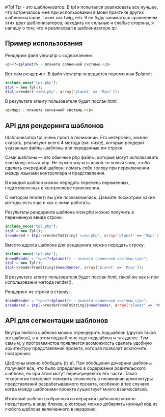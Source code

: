 #Tpl
Tpl - это шаблонизатор.
В tpl я попытался реализовать все лучшее, что встречалось мне при использовании 
в моей практике других шаблонизаторов, таких как twig, erb. Я не буду заниматься 
сравнением этих двух шаблонизаторов, находить их сильные и слабые стороны, я напишу 
о том, что я реализовал в шаблонизаторе tpl.

Пример использования
--------------------
Рендерим файл view.php с содержанием:

```php
<p><?=$planet?> - планета солнечной системы.</p>
```
Вот сам рендеринг. В файл view.php передается переменная $planet:

```php
include_once("tpl.php");
$tpl = new Tpl();
$tpl->render('view.php', array('planet' => 'Марс'));
```

В результате агенту пользователя будет послан html:

```html
<p>Марс - планета солнечной системы.</p>
```

API для рендеринга шаблонов
--------------------

Шаблонизатор tpl очень прост в понимании. Его интерфейс, можно сказать, реализуют 
всего 4 метода (см. ниже), которые рендерят указанные файлы-шаблоны или переданные им строки.

Сами шаблоны — это обычные php файлы, которые могут использовать всю мощь языка php. 
Не нужно изучать какой-то новый язык, чтобы сделать очередной шаблон; ломать себе 
голову при переключении между языками контроллера и представления.

В каждый шаблон можно передать перечень переменных, подготовленных в контроллере приложения.

С методом render() вы уже познакомились. Давайте посмотрим какие методы есть еще и как с ними работать.

Результаты рендеринга шаблона view.php можно получить в переменную ввиде строки:

```php
include_once("tpl.php");
$tpl = new Tpl();
$rendered = $tpl->renderToString('view.php', array('planet' => 'Марс'));
```

Вместо адреса шаблона для рендеринга можно передать строку:

```php
include_once("tpl.php");
$needRender = "<p><?=$planet?> - планета солнечной системы.</p>";
$tpl = new Tpl();
$tpl->renderFromString($needRender, array('planet' => 'Марс'));
```

В результате агенту пользователя будет послан html, такой же как и при использовании метода render().

Рендеринг из строки в строку:

```php
$needRender = "<p><?=$planet?> - планета солнечной системы.</p>";
$rendered = $tpl->renderFromToString($needRender, array('planet' => 'Марс'));
```

API для сегментации шаблонов
--------------------

Внутри любого шаблона можно отрендерить подшаблон (другой такой же шаблон), а в 
этом подшаблоне еще подшаблон и так далее. Тем самым, у программистов появляется 
возможность сделать удобную архитектуру представлений проекта, которая позволит 
исключить повторения.

Шаблоны можно обобщать (is a). При обобщении дочернии шаблоны получают все, что 
было определено в содержании родительского шаблона, но при этом могут переопределять 
его части. Такая технология позволяет понизить сложность в понимании 
архитектуры представлений разрабатываемого проекта, особенно в тех случаях 
когда между шаблонами проекта существует много взаимосвязей. 

Итоговый шаблон (собранный из иерархии шаблонов) можно представить в виде блоков, 
в которые можно добавлять нужный код из любого шаблона включенного в иерархию.

